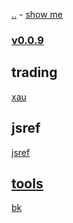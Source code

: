 [..](..) - [show me](https://littleflute.github.io/blog/html/)
### [v0.0.9](https://github.com/littleflute/blog/edit/master/html/index.md)


## trading

[xau](trading/xau)

## jsref
[jsref](jsref)

## [tools](tools)

[bk](bk)


